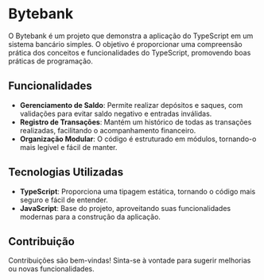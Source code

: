 # Bytebank

O Bytebank é um projeto que demonstra a aplicação do TypeScript em um sistema bancário simples. O objetivo é proporcionar uma compreensão prática dos conceitos e funcionalidades do TypeScript, promovendo boas práticas de programação.

## Funcionalidades

- **Gerenciamento de Saldo**: Permite realizar depósitos e saques, com validações para evitar saldo negativo e entradas inválidas.
- **Registro de Transações**: Mantém um histórico de todas as transações realizadas, facilitando o acompanhamento financeiro.
- **Organização Modular**: O código é estruturado em módulos, tornando-o mais legível e fácil de manter.

## Tecnologias Utilizadas

- **TypeScript**: Proporciona uma tipagem estática, tornando o código mais seguro e fácil de entender.
- **JavaScript**: Base do projeto, aproveitando suas funcionalidades modernas para a construção da aplicação.

## Contribuição

Contribuições são bem-vindas! Sinta-se à vontade para sugerir melhorias ou novas funcionalidades.
